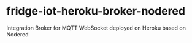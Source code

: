 # fridge-iot-heroku-broker-nodered
Integration Broker for MQTT WebSocket deployed on Heroku based on Nodered
